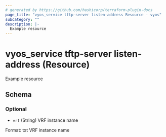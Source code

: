 ```yaml
---
# generated by https://github.com/hashicorp/terraform-plugin-docs
page_title: "vyos_service tftp-server listen-address Resource - vyos"
subcategory: ""
description: |-
  Example resource
---
```


# vyos_service tftp-server listen-address (Resource)

Example resource



<!-- schema generated by tfplugindocs -->
## Schema

### Optional

- `vrf` (String) VRF instance name

Format: txt
VRF instance name
